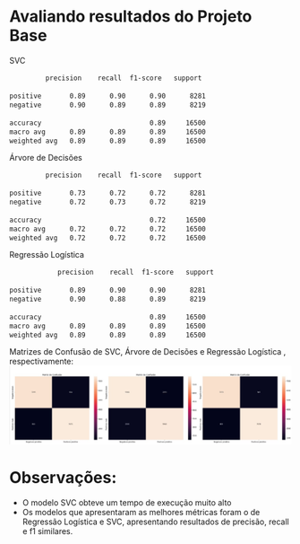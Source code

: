 # Avaliando resultados do Projeto Base

SVC

             precision    recall  f1-score   support

    positive       0.89      0.90      0.90      8281
    negative       0.90      0.89      0.89      8219

    accuracy                           0.89     16500
    macro avg      0.89      0.89      0.89     16500
    weighted avg   0.89      0.89      0.89     16500




Árvore de Decisões

             precision    recall  f1-score   support

    positive       0.73      0.72      0.72      8281
    negative       0.72      0.73      0.72      8219

    accuracy                           0.72     16500
    macro avg      0.72      0.72      0.72     16500
    weighted avg   0.72      0.72      0.72     16500



Regressão Logística


                precision    recall  f1-score   support

    positive       0.89      0.90      0.90      8281
    negative       0.90      0.88      0.89      8219

    accuracy                           0.89     16500
    macro avg      0.89      0.89      0.89     16500
    weighted avg   0.89      0.89      0.89     16500


Matrizes de Confusão de SVC, Árvore de Decisões e Regressão Logística , respectivamente:
<img src="../Comparação de Modelos/Matriz_Conf_1.jpg" width="1400">


# Observações:
- O modelo SVC obteve um tempo de execução muito alto
- Os modelos que apresentaram as melhores métricas foram o de Regressão Logística e SVC, apresentando resultados de precisão, recall e f1 similares.


